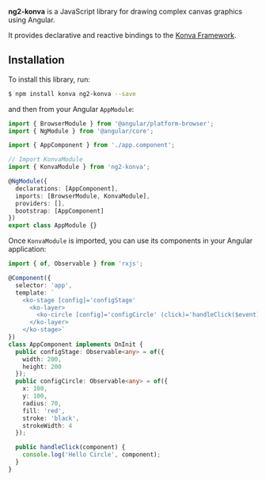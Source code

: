 **ng2-konva** is a JavaScript library for drawing complex canvas graphics using Angular.

It provides declarative and reactive bindings to the [Konva Framework](http://konvajs.github.io/).

## Installation

To install this library, run:

```bash
$ npm install konva ng2-konva --save
```

and then from your Angular `AppModule`:

```typescript
import { BrowserModule } from '@angular/platform-browser';
import { NgModule } from '@angular/core';

import { AppComponent } from './app.component';

// Import KonvaModule
import { KonvaModule } from 'ng2-konva';

@NgModule({
  declarations: [AppComponent],
  imports: [BrowserModule, KonvaModule],
  providers: [],
  bootstrap: [AppComponent]
})
export class AppModule {}
```

Once `KonvaModule` is imported, you can use its components in your Angular application:

```typescript
import { of, Observable } from 'rxjs';

@Component({
  selector: 'app',
  template: `
    <ko-stage [config]='configStage'
      <ko-layer>
        <ko-circle [config]='configCircle' (click)='handleClick($event)'></ko-circle>
      </ko-layer>
    </ko-stage>`
})
class AppComponent implements OnInit {
  public configStage: Observable<any> = of({
    width: 200,
    height: 200
  });
  public configCircle: Observable<any> = of({
    x: 100,
    y: 100,
    radius: 70,
    fill: 'red',
    stroke: 'black',
    strokeWidth: 4
  });

  public handleClick(component) {
    console.log('Hello Circle', component);
  }
}
```

